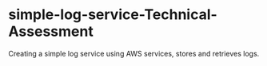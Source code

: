 # simple-log-service-Technical-Assessment
Creating a simple log service using AWS services, stores and retrieves logs.
